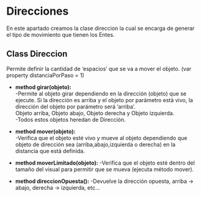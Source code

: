 # Direcciones

En este apartado creamos la clase direccion la cual se encarga de generar el tipo de movimiento que tienen los Entes.

## Class Direccion
Permite definir la cantidad de ‘espacios’ que se va a mover el objeto. (var property distanciaPorPaso = 1)

* **method girar(objeto):**         
-Permite al objeto girar dependiendo en la dirección (objeto)  que se ejecute. Si la dirección es arriba y el objeto por parámetro está vivo, la dirección del objeto por parámetro será ‘arriba’.      
Objeto arriba, Objeto abajo, Objeto derecha y Objeto izquierda.            
-Todos estos objetos heredan de Dirección.

* **method mover(objeto):**          
-Verifica que el objeto esté vivo y mueve al objeto dependiendo que objeto de dirección sea (arriba,abajo,izquierda o derecha) en la distancia que está definida. 

* **method moverLimitado(objeto):**
-Verifica que el objeto esté dentro del tamaño del visual para permitir que se mueva (ejecuta método mover).

* **method direccionOpuesta():**
-Devuelve la dirección opuesta, arriba → abajo, derecha -> izquierda, etc...
